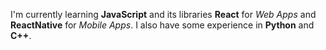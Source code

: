 I'm currently learning **JavaScript** and its libraries **React** for *Web Apps* and **ReactNative** for *Mobile Apps*.
I also have some experience in **Python** and **C++**.
